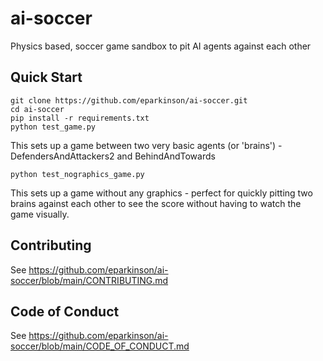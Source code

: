 # ai-soccer
Physics based, soccer game sandbox to pit AI agents against each other

## Quick Start
```shell
git clone https://github.com/eparkinson/ai-soccer.git
cd ai-soccer
pip install -r requirements.txt
python test_game.py
```

This sets up a game between two very basic agents (or 'brains') - DefendersAndAttackers2 and BehindAndTowards

```shell
python test_nographics_game.py
```

This sets up a game without any graphics - perfect for quickly pitting two brains against each other to see the score without having to watch the game visually.

## Contributing

See https://github.com/eparkinson/ai-soccer/blob/main/CONTRIBUTING.md

## Code of Conduct

See https://github.com/eparkinson/ai-soccer/blob/main/CODE_OF_CONDUCT.md

